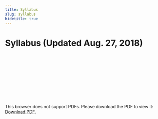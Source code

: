 ```yaml
---
title: Syllabus
slug: syllabus
hidetitle: true
---
```


# Syllabus (Updated Aug. 27, 2018)

<object data="/syllabus/syllabus.pdf" type="application/pdf" width="750px" height="600px">
    <embed src="/syllabus/syllabus.pdf" type="application/pdf">
        <p>This browser does not support PDFs. Please download the PDF to view it: <a href="/syllabus/syllabus.pdf">Download PDF</a>.</p>
    </embed>
</object>
